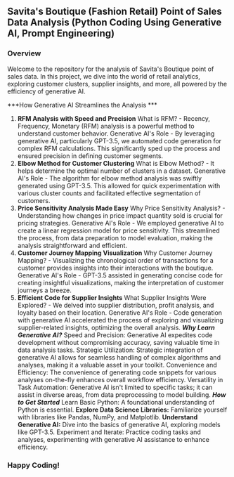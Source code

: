 ## Savita's Boutique (Fashion Retail) Point of Sales Data Analysis (Python Coding Using Generative AI, Prompt Engineering)
### Overview
Welcome to the repository for the analysis of Savita's Boutique point of sales data. In this project, we dive into the world of retail analytics, exploring customer clusters, supplier insights, and more, all powered by the efficiency of generative AI.

***How Generative AI Streamlines the Analysis ***
1. **RFM Analysis with Speed and Precision**
What is RFM? - Recency, Frequency, Monetary (RFM) analysis is a powerful method to understand customer behavior.
Generative AI's Role - By leveraging generative AI, particularly GPT-3.5, we automated code generation for complex RFM calculations. This significantly sped up the process and ensured precision in defining customer segments.
2. **Elbow Method for Customer Clustering**
What is Elbow Method? - It helps determine the optimal number of clusters in a dataset.
Generative AI's Role - The algorithm for elbow method analysis was swiftly generated using GPT-3.5. This allowed for quick experimentation with various cluster counts and facilitated effective segmentation of customers.
3. **Price Sensitivity Analysis Made Easy**
Why Price Sensitivity Analysis? - Understanding how changes in price impact quantity sold is crucial for pricing strategies.
Generative AI's Role - We employed generative AI to create a linear regression model for price sensitivity. This streamlined the process, from data preparation to model evaluation, making the analysis straightforward and efficient.
4. **Customer Journey Mapping Visualization**
Why Customer Journey Mapping? - Visualizing the chronological order of transactions for a customer provides insights into their interactions with the boutique.
Generative AI's Role - GPT-3.5 assisted in generating concise code for creating insightful visualizations, making the interpretation of customer journeys a breeze.
5. **Efficient Code for Supplier Insights**
What Supplier Insights Were Explored? - We delved into supplier distribution, profit analysis, and loyalty based on their location.
Generative AI's Role - Code generation with generative AI accelerated the process of exploring and visualizing supplier-related insights, optimizing the overall analysis.
***Why Learn Generative AI?***
Speed and Precision: Generative AI expedites code development without compromising accuracy, saving valuable time in data analysis tasks.
Strategic Utilization: Strategic integration of generative AI allows for seamless handling of complex algorithms and analyses, making it a valuable asset in your toolkit.
Convenience and Efficiency: The convenience of generating code snippets for various analyses on-the-fly enhances overall workflow efficiency.
Versatility in Task Automation: Generative AI isn't limited to specific tasks; it can assist in diverse areas, from data preprocessing to model building.
***How to Get Started***
Learn Basic Python: A foundational understanding of Python is essential.
**Explore Data Science Libraries:** Familiarize yourself with libraries like Pandas, NumPy, and Matplotlib.
**Understand Generative AI:** Dive into the basics of generative AI, exploring models like GPT-3.5.
Experiment and Iterate: Practice coding tasks and analyses, experimenting with generative AI assistance to enhance efficiency.
### Happy Coding!

